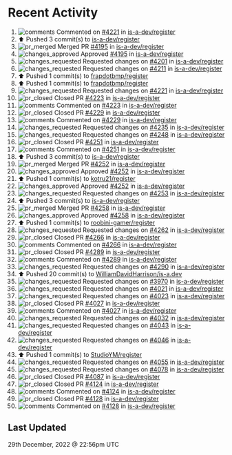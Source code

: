 # Recent Activity

<!--RECENT_ACTIVITY:start-->
1. ![comments](https://cdn.jsdelivr.net/gh/Readme-Workflows/Readme-Icons@main/icons/octicons/Comment.svg) Commented on [#4221](https://github.com/is-a-dev/register/pull/4221#issuecomment-1367277355) in [is-a-dev/register](https://github.com/is-a-dev/register)
2. ⬆️ Pushed 3 commit(s) to [is-a-dev/register](https://github.com/is-a-dev/register)
3. ![pr_merged](https://cdn.jsdelivr.net/gh/Readme-Workflows/Readme-Icons@main/icons/octicons/PullRequestMerged.svg) Merged PR [#4195](https://github.com/is-a-dev/register/pull/4195) in [is-a-dev/register](https://github.com/is-a-dev/register)
4. ![changes_approved](https://cdn.jsdelivr.net/gh/Readme-Workflows/Readme-Icons@main/icons/octicons/ApprovedChanges.svg) Approved [#4195](https://github.com/is-a-dev/register/pull/4195#pullrequestreview-1232432564) in [is-a-dev/register](https://github.com/is-a-dev/register)
5. ![changes_requested](https://cdn.jsdelivr.net/gh/Readme-Workflows/Readme-Icons@main/icons/octicons/RequestedChanges.svg) Requested changes on [#4201](https://github.com/is-a-dev/register/pull/4201#pullrequestreview-1232431179) in [is-a-dev/register](https://github.com/is-a-dev/register)
6. ![changes_requested](https://cdn.jsdelivr.net/gh/Readme-Workflows/Readme-Icons@main/icons/octicons/RequestedChanges.svg) Requested changes on [#4211](https://github.com/is-a-dev/register/pull/4211#pullrequestreview-1232430300) in [is-a-dev/register](https://github.com/is-a-dev/register)
7. ⬆️ Pushed 1 commit(s) to [frapdotbmp/register](https://github.com/frapdotbmp/register)
8. ⬆️ Pushed 1 commit(s) to [frapdotbmp/register](https://github.com/frapdotbmp/register)
9. ![changes_requested](https://cdn.jsdelivr.net/gh/Readme-Workflows/Readme-Icons@main/icons/octicons/RequestedChanges.svg) Requested changes on [#4221](https://github.com/is-a-dev/register/pull/4221#pullrequestreview-1232429135) in [is-a-dev/register](https://github.com/is-a-dev/register)
10. ![pr_closed](https://cdn.jsdelivr.net/gh/Readme-Workflows/Readme-Icons@main/icons/octicons/PullRequestClosed.svg) Closed PR [#4223](https://github.com/is-a-dev/register/pull/4223) in [is-a-dev/register](https://github.com/is-a-dev/register)
11. ![comments](https://cdn.jsdelivr.net/gh/Readme-Workflows/Readme-Icons@main/icons/octicons/Comment.svg) Commented on [#4223](https://github.com/is-a-dev/register/pull/4223#issuecomment-1367266255) in [is-a-dev/register](https://github.com/is-a-dev/register)
12. ![pr_closed](https://cdn.jsdelivr.net/gh/Readme-Workflows/Readme-Icons@main/icons/octicons/PullRequestClosed.svg) Closed PR [#4229](https://github.com/is-a-dev/register/pull/4229) in [is-a-dev/register](https://github.com/is-a-dev/register)
13. ![comments](https://cdn.jsdelivr.net/gh/Readme-Workflows/Readme-Icons@main/icons/octicons/Comment.svg) Commented on [#4229](https://github.com/is-a-dev/register/pull/4229#issuecomment-1367266072) in [is-a-dev/register](https://github.com/is-a-dev/register)
14. ![changes_requested](https://cdn.jsdelivr.net/gh/Readme-Workflows/Readme-Icons@main/icons/octicons/RequestedChanges.svg) Requested changes on [#4235](https://github.com/is-a-dev/register/pull/4235#pullrequestreview-1232427775) in [is-a-dev/register](https://github.com/is-a-dev/register)
15. ![changes_requested](https://cdn.jsdelivr.net/gh/Readme-Workflows/Readme-Icons@main/icons/octicons/RequestedChanges.svg) Requested changes on [#4248](https://github.com/is-a-dev/register/pull/4248#pullrequestreview-1232427120) in [is-a-dev/register](https://github.com/is-a-dev/register)
16. ![pr_closed](https://cdn.jsdelivr.net/gh/Readme-Workflows/Readme-Icons@main/icons/octicons/PullRequestClosed.svg) Closed PR [#4251](https://github.com/is-a-dev/register/pull/4251) in [is-a-dev/register](https://github.com/is-a-dev/register)
17. ![comments](https://cdn.jsdelivr.net/gh/Readme-Workflows/Readme-Icons@main/icons/octicons/Comment.svg) Commented on [#4251](https://github.com/is-a-dev/register/pull/4251#issuecomment-1367264524) in [is-a-dev/register](https://github.com/is-a-dev/register)
18. ⬆️ Pushed 3 commit(s) to [is-a-dev/register](https://github.com/is-a-dev/register)
19. ![pr_merged](https://cdn.jsdelivr.net/gh/Readme-Workflows/Readme-Icons@main/icons/octicons/PullRequestMerged.svg) Merged PR [#4252](https://github.com/is-a-dev/register/pull/4252) in [is-a-dev/register](https://github.com/is-a-dev/register)
20. ![changes_approved](https://cdn.jsdelivr.net/gh/Readme-Workflows/Readme-Icons@main/icons/octicons/ApprovedChanges.svg) Approved [#4252](https://github.com/is-a-dev/register/pull/4252#pullrequestreview-1232425802) in [is-a-dev/register](https://github.com/is-a-dev/register)
21. ⬆️ Pushed 1 commit(s) to [kotru21/register](https://github.com/kotru21/register)
22. ![changes_approved](https://cdn.jsdelivr.net/gh/Readme-Workflows/Readme-Icons@main/icons/octicons/ApprovedChanges.svg) Approved [#4252](https://github.com/is-a-dev/register/pull/4252#pullrequestreview-1232425059) in [is-a-dev/register](https://github.com/is-a-dev/register)
23. ![changes_requested](https://cdn.jsdelivr.net/gh/Readme-Workflows/Readme-Icons@main/icons/octicons/RequestedChanges.svg) Requested changes on [#4253](https://github.com/is-a-dev/register/pull/4253#pullrequestreview-1232424172) in [is-a-dev/register](https://github.com/is-a-dev/register)
24. ⬆️ Pushed 3 commit(s) to [is-a-dev/register](https://github.com/is-a-dev/register)
25. ![pr_merged](https://cdn.jsdelivr.net/gh/Readme-Workflows/Readme-Icons@main/icons/octicons/PullRequestMerged.svg) Merged PR [#4258](https://github.com/is-a-dev/register/pull/4258) in [is-a-dev/register](https://github.com/is-a-dev/register)
26. ![changes_approved](https://cdn.jsdelivr.net/gh/Readme-Workflows/Readme-Icons@main/icons/octicons/ApprovedChanges.svg) Approved [#4258](https://github.com/is-a-dev/register/pull/4258#pullrequestreview-1232422884) in [is-a-dev/register](https://github.com/is-a-dev/register)
27. ⬆️ Pushed 1 commit(s) to [roobini-gamer/register](https://github.com/roobini-gamer/register)
28. ![changes_requested](https://cdn.jsdelivr.net/gh/Readme-Workflows/Readme-Icons@main/icons/octicons/RequestedChanges.svg) Requested changes on [#4262](https://github.com/is-a-dev/register/pull/4262#pullrequestreview-1232421828) in [is-a-dev/register](https://github.com/is-a-dev/register)
29. ![pr_closed](https://cdn.jsdelivr.net/gh/Readme-Workflows/Readme-Icons@main/icons/octicons/PullRequestClosed.svg) Closed PR [#4266](https://github.com/is-a-dev/register/pull/4266) in [is-a-dev/register](https://github.com/is-a-dev/register)
30. ![comments](https://cdn.jsdelivr.net/gh/Readme-Workflows/Readme-Icons@main/icons/octicons/Comment.svg) Commented on [#4266](https://github.com/is-a-dev/register/pull/4266#issuecomment-1367256266) in [is-a-dev/register](https://github.com/is-a-dev/register)
31. ![pr_closed](https://cdn.jsdelivr.net/gh/Readme-Workflows/Readme-Icons@main/icons/octicons/PullRequestClosed.svg) Closed PR [#4289](https://github.com/is-a-dev/register/pull/4289) in [is-a-dev/register](https://github.com/is-a-dev/register)
32. ![comments](https://cdn.jsdelivr.net/gh/Readme-Workflows/Readme-Icons@main/icons/octicons/Comment.svg) Commented on [#4289](https://github.com/is-a-dev/register/pull/4289#issuecomment-1367255066) in [is-a-dev/register](https://github.com/is-a-dev/register)
33. ![changes_requested](https://cdn.jsdelivr.net/gh/Readme-Workflows/Readme-Icons@main/icons/octicons/RequestedChanges.svg) Requested changes on [#4290](https://github.com/is-a-dev/register/pull/4290#pullrequestreview-1232414537) in [is-a-dev/register](https://github.com/is-a-dev/register)
34. ⬆️ Pushed 20 commit(s) to [WilliamDavidHarrison/is-a.dev](https://github.com/WilliamDavidHarrison/is-a.dev)
35. ![changes_requested](https://cdn.jsdelivr.net/gh/Readme-Workflows/Readme-Icons@main/icons/octicons/RequestedChanges.svg) Requested changes on [#3970](https://github.com/is-a-dev/register/pull/3970#pullrequestreview-1232411611) in [is-a-dev/register](https://github.com/is-a-dev/register)
36. ![changes_requested](https://cdn.jsdelivr.net/gh/Readme-Workflows/Readme-Icons@main/icons/octicons/RequestedChanges.svg) Requested changes on [#4021](https://github.com/is-a-dev/register/pull/4021#pullrequestreview-1232410725) in [is-a-dev/register](https://github.com/is-a-dev/register)
37. ![changes_requested](https://cdn.jsdelivr.net/gh/Readme-Workflows/Readme-Icons@main/icons/octicons/RequestedChanges.svg) Requested changes on [#4023](https://github.com/is-a-dev/register/pull/4023#pullrequestreview-1232409912) in [is-a-dev/register](https://github.com/is-a-dev/register)
38. ![pr_closed](https://cdn.jsdelivr.net/gh/Readme-Workflows/Readme-Icons@main/icons/octicons/PullRequestClosed.svg) Closed PR [#4027](https://github.com/is-a-dev/register/pull/4027) in [is-a-dev/register](https://github.com/is-a-dev/register)
39. ![comments](https://cdn.jsdelivr.net/gh/Readme-Workflows/Readme-Icons@main/icons/octicons/Comment.svg) Commented on [#4027](https://github.com/is-a-dev/register/pull/4027#issuecomment-1367250165) in [is-a-dev/register](https://github.com/is-a-dev/register)
40. ![changes_requested](https://cdn.jsdelivr.net/gh/Readme-Workflows/Readme-Icons@main/icons/octicons/RequestedChanges.svg) Requested changes on [#4032](https://github.com/is-a-dev/register/pull/4032#pullrequestreview-1232408924) in [is-a-dev/register](https://github.com/is-a-dev/register)
41. ![changes_requested](https://cdn.jsdelivr.net/gh/Readme-Workflows/Readme-Icons@main/icons/octicons/RequestedChanges.svg) Requested changes on [#4043](https://github.com/is-a-dev/register/pull/4043#pullrequestreview-1232408023) in [is-a-dev/register](https://github.com/is-a-dev/register)
42. ![changes_requested](https://cdn.jsdelivr.net/gh/Readme-Workflows/Readme-Icons@main/icons/octicons/RequestedChanges.svg) Requested changes on [#4046](https://github.com/is-a-dev/register/pull/4046#pullrequestreview-1232407147) in [is-a-dev/register](https://github.com/is-a-dev/register)
43. ⬆️ Pushed 1 commit(s) to [StudioYM/register](https://github.com/StudioYM/register)
44. ![changes_requested](https://cdn.jsdelivr.net/gh/Readme-Workflows/Readme-Icons@main/icons/octicons/RequestedChanges.svg) Requested changes on [#4055](https://github.com/is-a-dev/register/pull/4055#pullrequestreview-1232406124) in [is-a-dev/register](https://github.com/is-a-dev/register)
45. ![changes_requested](https://cdn.jsdelivr.net/gh/Readme-Workflows/Readme-Icons@main/icons/octicons/RequestedChanges.svg) Requested changes on [#4078](https://github.com/is-a-dev/register/pull/4078#pullrequestreview-1232405050) in [is-a-dev/register](https://github.com/is-a-dev/register)
46. ![pr_closed](https://cdn.jsdelivr.net/gh/Readme-Workflows/Readme-Icons@main/icons/octicons/PullRequestClosed.svg) Closed PR [#4087](https://github.com/is-a-dev/register/pull/4087) in [is-a-dev/register](https://github.com/is-a-dev/register)
47. ![pr_closed](https://cdn.jsdelivr.net/gh/Readme-Workflows/Readme-Icons@main/icons/octicons/PullRequestClosed.svg) Closed PR [#4124](https://github.com/is-a-dev/register/pull/4124) in [is-a-dev/register](https://github.com/is-a-dev/register)
48. ![comments](https://cdn.jsdelivr.net/gh/Readme-Workflows/Readme-Icons@main/icons/octicons/Comment.svg) Commented on [#4124](https://github.com/is-a-dev/register/pull/4124#issuecomment-1367244040) in [is-a-dev/register](https://github.com/is-a-dev/register)
49. ![pr_closed](https://cdn.jsdelivr.net/gh/Readme-Workflows/Readme-Icons@main/icons/octicons/PullRequestClosed.svg) Closed PR [#4128](https://github.com/is-a-dev/register/pull/4128) in [is-a-dev/register](https://github.com/is-a-dev/register)
50. ![comments](https://cdn.jsdelivr.net/gh/Readme-Workflows/Readme-Icons@main/icons/octicons/Comment.svg) Commented on [#4128](https://github.com/is-a-dev/register/pull/4128#issuecomment-1367243068) in [is-a-dev/register](https://github.com/is-a-dev/register)
<!--RECENT_ACTIVITY:end-->

## Last Updated
<!--RECENT_ACTIVITY:last_update-->
29th December, 2022 @ 22:56pm UTC
<!--RECENT_ACTIVITY:last_update_end-->
